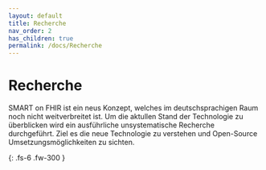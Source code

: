 ```yaml
---
layout: default
title: Recherche
nav_order: 2
has_children: true
permalink: /docs/Recherche
---
```


# Recherche

SMART on FHIR ist ein neus Konzept, welches im deutschsprachigen Raum noch nicht weitverbreitet ist. Um die aktullen Stand der Technologie zu überblicken wird ein ausführliche unsystematische Recherche durchgeführt. Ziel es die neue Technologie zu verstehen und Open-Source Umsetzungsmöglichkeiten zu sichten.

{: .fs-6 .fw-300 }
